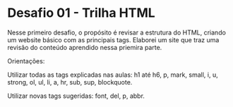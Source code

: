 # Desafio 01 - Trilha HTML 
Nesse primeiro desafio, o propósito é revisar a estrutura do HTML, criando um website básico com as principais tags. Elaborei um site que traz uma revisão do conteúdo aprendido nessa priemira parte.

Orientações:

Utilizar todas as tags explicadas nas aulas: h1 até h6, p, mark, small, i, u, strong, ol, ul, li, a, hr, sub, sup, blockquote.

Utilizar novas tags sugeridas: font, del, p, abbr.